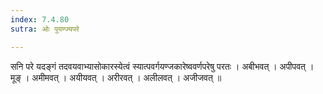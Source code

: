 ```yaml
---
index: 7.4.80
sutra: ओः पुयण्ज्यपरे

---
```

 सनि परे यदङ्गं तदवयवाभ्यासोकारस्येत्वं स्यात्पवर्गयण्जकारेष्ववर्णपरेषु परतः । अबीभवत् । अपीपवत् । मूङ् । अमीमवत् । अयीयवत् । अरीरवत् । अलीलवत् । अजीजवत् ॥